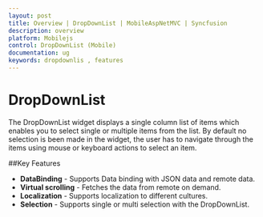 ```yaml
---
layout: post
title: Overview | DropDownList | MobileAspNetMVC | Syncfusion
description: overview
platform: Mobilejs
control: DropDownList (Mobile)
documentation: ug
keywords: dropdownlis , features 
---
```

# DropDownList

The DropDownList widget displays a single column list of items which enables you to select single or multiple items from the list. By default no selection is been made in the widget, the user has to navigate through the items using mouse or keyboard actions to select an item.

##Key Features

* **DataBinding** - Supports Data binding with JSON data and remote data.  
* **Virtual scrolling** - Fetches the data from remote on demand. 
* **Localization** - Supports localization to different cultures.
* **Selection** - Supports single or multi selection with the DropDownList.




